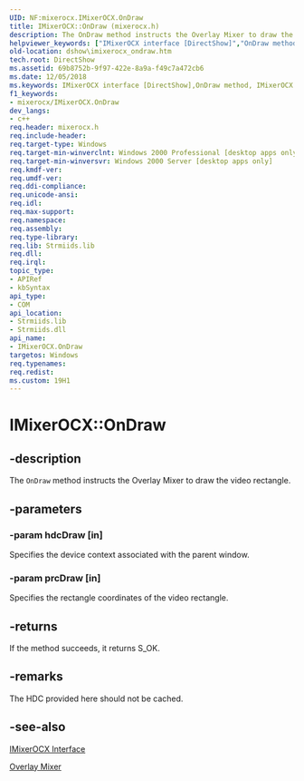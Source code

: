 ```yaml
---
UID: NF:mixerocx.IMixerOCX.OnDraw
title: IMixerOCX::OnDraw (mixerocx.h)
description: The OnDraw method instructs the Overlay Mixer to draw the video rectangle.helpviewer_keywords: ["IMixerOCX interface [DirectShow]","OnDraw method","IMixerOCX.OnDraw","IMixerOCX::OnDraw","IMixerOCXOnDraw","OnDraw","OnDraw method [DirectShow]","OnDraw method [DirectShow]","IMixerOCX interface","dshow.imixerocx_ondraw","mixerocx/IMixerOCX::OnDraw"]
old-location: dshow\imixerocx_ondraw.htm
tech.root: DirectShow
ms.assetid: 69b8752b-9f97-422e-8a9a-f49c7a472cb6
ms.date: 12/05/2018
ms.keywords: IMixerOCX interface [DirectShow],OnDraw method, IMixerOCX.OnDraw, IMixerOCX::OnDraw, IMixerOCXOnDraw, OnDraw, OnDraw method [DirectShow], OnDraw method [DirectShow],IMixerOCX interface, dshow.imixerocx_ondraw, mixerocx/IMixerOCX::OnDraw
f1_keywords:
- mixerocx/IMixerOCX.OnDraw
dev_langs:
- c++
req.header: mixerocx.h
req.include-header: 
req.target-type: Windows
req.target-min-winverclnt: Windows 2000 Professional [desktop apps only]
req.target-min-winversvr: Windows 2000 Server [desktop apps only]
req.kmdf-ver: 
req.umdf-ver: 
req.ddi-compliance: 
req.unicode-ansi: 
req.idl: 
req.max-support: 
req.namespace: 
req.assembly: 
req.type-library: 
req.lib: Strmiids.lib
req.dll: 
req.irql: 
topic_type:
- APIRef
- kbSyntax
api_type:
- COM
api_location:
- Strmiids.lib
- Strmiids.dll
api_name:
- IMixerOCX.OnDraw
targetos: Windows
req.typenames: 
req.redist: 
ms.custom: 19H1
---
```


# IMixerOCX::OnDraw


## -description



The <code>OnDraw</code> method instructs the Overlay Mixer to draw the video rectangle.




## -parameters




### -param hdcDraw [in]

Specifies the device context associated with the parent window.


### -param prcDraw [in]

Specifies the rectangle coordinates of the video rectangle.


## -returns



If the method succeeds, it returns S_OK.




## -remarks



The HDC provided here should not be cached.




## -see-also




<a href="https://docs.microsoft.com/windows/desktop/api/mixerocx/nn-mixerocx-imixerocx">IMixerOCX Interface</a>



<a href="https://docs.microsoft.com/windows/desktop/DirectShow/overlay-mixer-filter">Overlay Mixer</a>
 

 

